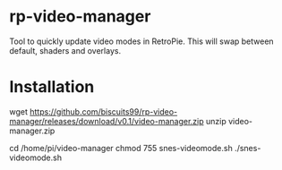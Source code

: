 # rp-video-manager
Tool to quickly update video modes in RetroPie. This will swap between default, shaders and overlays.

Installation
============
wget https://github.com/biscuits99/rp-video-manager/releases/download/v0.1/video-manager.zip
unzip video-manager.zip

cd /home/pi/video-manager
chmod 755 snes-videomode.sh
./snes-videomode.sh
